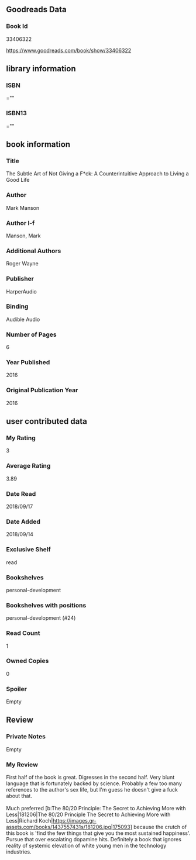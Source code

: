 <!-- This template shows how to bulk convert all columns of data into one markdown file -->
<!-- caveat: substitution key matches column headers from default export. You will get a KeyError if there's a mismatch -->

## Goodreads Data

### Book Id 

33406322

https://www.goodreads.com/book/show/33406322

## library information

### ISBN 
=""

### ISBN13 
=""

## book information

### Title
The Subtle Art of Not Giving a F*ck: A Counterintuitive Approach to Living a Good Life

### Author 
Mark Manson

### Author l-f 
Manson, Mark

### Additional Authors
Roger Wayne

### Publisher 
HarperAudio

### Binding
Audible Audio

### Number of Pages
6

### Year Published
2016

### Original Publication Year 
2016

## user contributed data

### My Rating
3

### Average Rating
3.89

### Date Read
2018/09/17

### Date Added
2018/09/14

### Exclusive Shelf
read

### Bookshelves
personal-development

### Bookshelves with positions
personal-development (#24)

### Read Count
1

### Owned Copies
0

### Spoiler 
Empty

## Review

### Private Notes
Empty

### My Review
First half of the book is great. Digresses in the second half. Very blunt language that is fortunately backed by science. Probably a few too many references to the author's sex life, but I'm guess he doesn't give a fuck about that.<br/><br/>Much preferred [b:The 80/20 Principle: The Secret to Achieving More with Less|181206|The 80/20 Principle  The Secret to Achieving More with Less|Richard Koch|https://images.gr-assets.com/books/1437557431s/181206.jpg|175093] because the crutch of this book is 'find the few things that give you the most sustained happiness'. Pursue that over escalating dopamine hits. Definitely a book that ignores reality of systemic elevation of white young men in the technology industries.